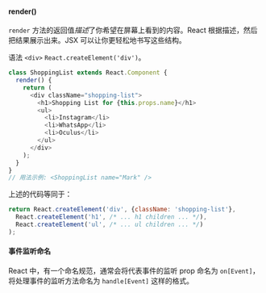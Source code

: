 #### render()

`render` 方法的返回值*描述*了你希望在屏幕上看到的内容。React 根据描述，然后把结果展示出来。JSX 可以让你更轻松地书写这些结构。

语法 `<div>`  `React.createElement('div')`。

```js
class ShoppingList extends React.Component {
  render() {
    return (
      <div className="shopping-list">
        <h1>Shopping List for {this.props.name}</h1>
        <ul>
          <li>Instagram</li>
          <li>WhatsApp</li>
          <li>Oculus</li>
        </ul>
      </div>
    );
  }
}
// 用法示例: <ShoppingList name="Mark" />
```

上述的代码等同于：

```js
return React.createElement('div', {className: 'shopping-list'},
  React.createElement('h1', /* ... h1 children ... */),
  React.createElement('ul', /* ... ul children ... */)
);
```

#### 事件监听命名

 React 中，有一个命名规范，通常会将代表事件的监听 prop 命名为 `on[Event]`，将处理事件的监听方法命名为 `handle[Event]` 这样的格式。